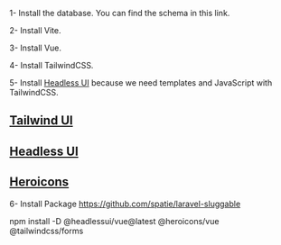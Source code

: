 

1- Install the database. You can find the schema in this link.

2- Install Vite.

3- Install Vue.

4- Install TailwindCSS.

5- Install [Headless UI](https://headlessui.com/) because we need templates and JavaScript with TailwindCSS.
<br />
## [Tailwind UI](https://tailwindui.com/) <br />
## [Headless UI](https://headlessui.com/)<br />
## [Heroicons](https://heroicons.com/)<br />

6- Install Package https://github.com/spatie/laravel-sluggable




npm install -D  @headlessui/vue@latest @heroicons/vue @tailwindcss/forms
